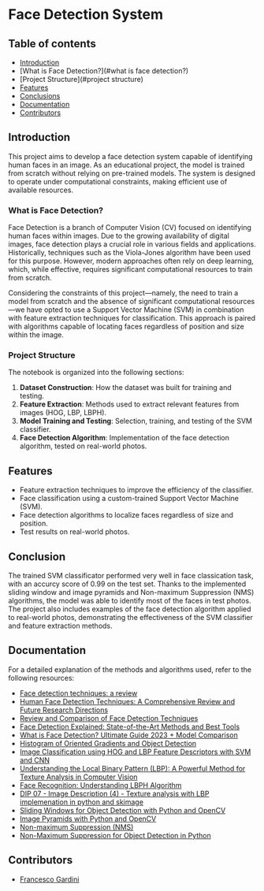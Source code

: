 
# Face Detection System

## Table of contents
- [Introduction](#introduction)
- [What is Face Detection?](#what is face detection?)
- [Project Structure](#project structure)
- [Features](#features)
- [Conclusions](#conclusions)
- [Documentation](#documentation)
- [Contributors](#contributors)

## Introduction

This project aims to develop a face detection system capable of identifying human faces in an image. As an educational project, the model is trained from scratch without relying on pre-trained models. The system is designed to operate under computational constraints, making efficient use of available resources.

### What is Face Detection?

Face Detection is a branch of Computer Vision (CV) focused on identifying human faces within images. Due to the growing availability of digital images, face detection plays a crucial role in various fields and applications. Historically, techniques such as the Viola-Jones algorithm have been used for this purpose. However, modern approaches often rely on deep learning, which, while effective, requires significant computational resources to train from scratch.

Considering the constraints of this project—namely, the need to train a model from scratch and the absence of significant computational resources—we have opted to use a Support Vector Machine (SVM) in combination with feature extraction techniques for classification. This approach is paired with algorithms capable of locating faces regardless of position and size within the image.

### Project Structure

The notebook is organized into the following sections:

1. **Dataset Construction**: How the dataset was built for training and testing.
2. **Feature Extraction**: Methods used to extract relevant features from images (HOG, LBP, LBPH).
3. **Model Training and Testing**: Selection, training, and testing of the SVM classifier.
4. **Face Detection Algorithm**: Implementation of the face detection algorithm, tested on real-world photos.

## Features
- Feature extraction techniques to improve the efficiency of the classifier.
- Face classification using a custom-trained Support Vector Machine (SVM).
- Face detection algorithms to localize faces regardless of size and position.
- Test results on real-world photos.
  
## Conclusion
The trained SVM classificator performed very well in face classication task, with an accurcy score of 0.99 on the test set. Thanks to the implemented sliding window and image pyramids and Non-maximum Suppression (NMS) algorithms, the model was able to identify most of the faces in test photos.
The project also includes examples of the face detection algorithm applied to real-world photos, demonstrating the effectiveness of the SVM classifier and feature extraction methods.


## Documentation

For a detailed explanation of the methods and algorithms used, refer to the following resources:

- [Face detection techniques: a review](https://link.springer.com/article/10.1007/s10462-018-9650-2)
- [Human Face Detection Techniques: A Comprehensive Review and Future Research Directions](https://www.mdpi.com/2079-9292/10/19/2354)
- [Review and Comparison of Face Detection Techniques](https://link.springer.com/chapter/10.1007/978-981-15-0361-0_1)
- [Face Detection Explained: State-of-the-Art Methods and Best Tools](https://medium.com/sciforce/face-detection-explained-state-of-the-art-methods-and-best-tools-f730fca16294)
- [What is Face Detection? Ultimate Guide 2023 + Model Comparison](https://learnopencv.com/what-is-face-detection-the-ultimate-guide/)
- [Histogram of Oriented Gradients and Object Detection](https://pyimagesearch.com/2014/11/10/histogram-oriented-gradients-object-detection/)
- [Image Classification using HOG and LBP Feature Descriptors with SVM and CNN](https://www.ijert.org/image-classification-using-hog-and-lbp-feature-descriptors-with-svm-and-cnn)
- [Understanding the Local Binary Pattern (LBP): A Powerful Method for Texture Analysis in Computer Vision](https://aihalapathirana.medium.com/understanding-the-local-binary-pattern-lbp-a-powerful-method-for-texture-analysis-in-computer-4fb55b3ed8b8)
- [Face Recognition: Understanding LBPH Algorithm](https://towardsdatascience.com/face-recognition-how-lbph-works-90ec258c3d6b)
- [DIP 07 - Image Description (4) - Texture analysis with LBP implemenation in python and skimage](https://www.youtube.com/watch?v=_5ktOnEZ3O4&t=309s)
- [Sliding Windows for Object Detection with Python and OpenCV](https://pyimagesearch.com/2015/03/23/sliding-windows-for-object-detection-with-python-and-opencv/)
- [Image Pyramids with Python and OpenCV](https://pyimagesearch.com/2015/03/16/image-pyramids-with-python-and-opencv/)
- [Non-maximum Suppression (NMS)](https://towardsdatascience.com/non-maximum-suppression-nms-93ce178e177c)
- [Non-Maximum Suppression for Object Detection in Python](https://pyimagesearch.com/2014/11/17/non-maximum-suppression-object-detection-python/)



## Contributors
- [Francesco Gardini](https://github.com/gardi97)
